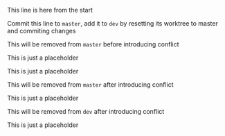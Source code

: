 This line is here from the start

Commit this line to `master`, add it to `dev` by resetting its worktree to master and commiting changes

This will be removed from `master` before introducing conflict

This is just a placeholder

This is just a placeholder

This will be removed from `master` after introducing conflict

This is just a placeholder

This will be removed from `dev` after introducing conflict

This is just a placeholder
